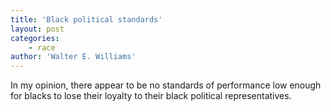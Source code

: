 ```yaml
---
title: 'Black political standards'
layout: post
categories:
    - race
author: 'Walter E. Williams'
---
```


In my opinion, there appear to be no standards of performance low enough for blacks to lose their loyalty to their black political representatives.